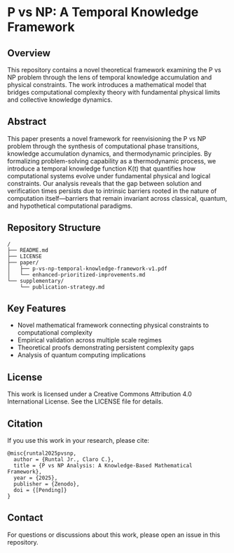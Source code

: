 # P vs NP: A Temporal Knowledge Framework

## Overview

This repository contains a novel theoretical framework examining the P vs NP problem through the lens of temporal knowledge accumulation and physical constraints. The work introduces a mathematical model that bridges computational complexity theory with fundamental physical limits and collective knowledge dynamics.

## Abstract

This paper presents a novel framework for reenvisioning the P vs NP problem through the synthesis of computational phase transitions, knowledge accumulation dynamics, and thermodynamic principles. By formalizing problem-solving capability as a thermodynamic process, we introduce a temporal knowledge function K(t) that quantifies how computational systems evolve under fundamental physical and logical constraints. Our analysis reveals that the gap between solution and verification times persists due to intrinsic barriers rooted in the nature of computation itself—barriers that remain invariant across classical, quantum, and hypothetical computational paradigms.

## Repository Structure

```
/
├── README.md
├── LICENSE
├── paper/
│   ├── p-vs-np-temporal-knowledge-framework-v1.pdf
│   └── enhanced-prioritized-improvements.md
└── supplementary/
    └── publication-strategy.md
```

## Key Features

-   Novel mathematical framework connecting physical constraints to computational complexity
-   Empirical validation across multiple scale regimes
-   Theoretical proofs demonstrating persistent complexity gaps
-   Analysis of quantum computing implications

## License

This work is licensed under a Creative Commons Attribution 4.0 International License. See the LICENSE file for details.

## Citation

If you use this work in your research, please cite:

```
@misc{runtal2025pvsnp,
  author = {Runtal Jr., Claro C.},
  title = {P vs NP Analysis: A Knowledge-Based Mathematical Framework},
  year = {2025},
  publisher = {Zenodo},
  doi = {[Pending]}
}
```

## Contact

For questions or discussions about this work, please open an issue in this repository.
